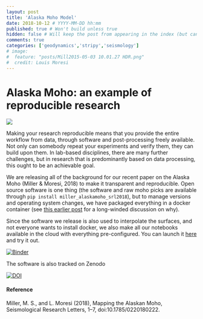 ```yaml
---
layout: post
title: 'Alaska Moho Model'
date: 2018-10-12 # YYYY-MM-DD hh:mm
published: true # Won't build unless true
hidden: false # Will keep the post from appearing in the index (but can be previewed if the link is known)
comments: true
categories: ['geodynamics','stripy','seismology']
# image:
#  feature: "posts/Mill2015-05-03 10.01.27 HDR.png"
#  credit: Louis Moresi
---
```


# Alaska Moho: an example of reproducible research

![](/images/posts/MillerMoho/MohoSurfaceGradient-ClusteredGrids.png)

Making your research reproducible means that you provide the entire workflow from data, through software and post-processing freely available. Not only can somebody repeat your experiments and verify them, they can build upon them. In lab-based disciplines, there are many further challenges, but in research that is predominantly based on data processing, this ought to be an achievable goal.

We are releasing all of the background for our recent paper on the Alaska Moho (Miller & Moresi, 2018) to make it transparent and reproducible. Open source software is one thing (the software and raw moho picks are available through `pip install miller_alaskamoho_srl2018`), but to manage
versions and operating system changes, we have packaged everything in a docker container (see [this earlier post](http://www.moresi.info/posts/Reproducible-Results-Docker/) for a long-winded discussion on why).

Since the software we release is also used to interpolate the surfaces, and not everyone wants to install docker, we also make
all our notebooks available in the cloud with everything pre-configured. You can launch it [here](https://mybinder.org/v2/gh/lmoresi/miller-moho-binder/publication) and try it out.

[![Binder](https://mybinder.org/badge.svg)](https://mybinder.org/v2/gh/lmoresi/miller-moho-binder/publication)

The software is also tracked on Zenodo

[![DOI](https://zenodo.org/badge/DOI/10.5281/zenodo.1459110.svg)](https://doi.org/10.5281/zenodo.1459110)

#### Reference

Miller, M. S., and L. Moresi (2018), Mapping the Alaskan Moho, Seismological Research Letters, 1–7, doi:10.1785/0220180222.
